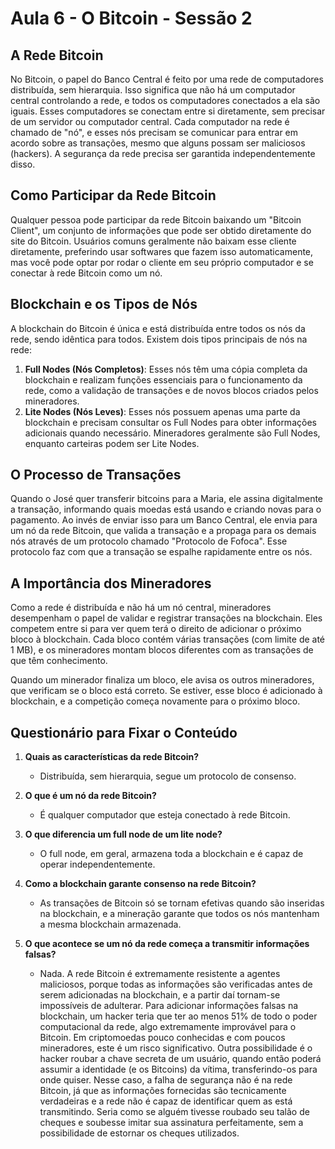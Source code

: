 # Aula 6 - O Bitcoin - Sessão 2

## A Rede Bitcoin

No Bitcoin, o papel do Banco Central é feito por uma rede de computadores distribuída, sem hierarquia. Isso significa que não há um computador central controlando a rede, e todos os computadores conectados a ela são iguais. Esses computadores se conectam entre si diretamente, sem precisar de um servidor ou computador central. Cada computador na rede é chamado de "nó", e esses nós precisam se comunicar para entrar em acordo sobre as transações, mesmo que alguns possam ser maliciosos (hackers). A segurança da rede precisa ser garantida independentemente disso.

## Como Participar da Rede Bitcoin

Qualquer pessoa pode participar da rede Bitcoin baixando um "Bitcoin Client", um conjunto de informações que pode ser obtido diretamente do site do Bitcoin. Usuários comuns geralmente não baixam esse cliente diretamente, preferindo usar softwares que fazem isso automaticamente, mas você pode optar por rodar o cliente em seu próprio computador e se conectar à rede Bitcoin como um nó.

## Blockchain e os Tipos de Nós

A blockchain do Bitcoin é única e está distribuída entre todos os nós da rede, sendo idêntica para todos. Existem dois tipos principais de nós na rede:

1. **Full Nodes (Nós Completos)**: Esses nós têm uma cópia completa da blockchain e realizam funções essenciais para o funcionamento da rede, como a validação de transações e de novos blocos criados pelos mineradores.
2. **Lite Nodes (Nós Leves)**: Esses nós possuem apenas uma parte da blockchain e precisam consultar os Full Nodes para obter informações adicionais quando necessário. Mineradores geralmente são Full Nodes, enquanto carteiras podem ser Lite Nodes.

## O Processo de Transações

Quando o José quer transferir bitcoins para a Maria, ele assina digitalmente a transação, informando quais moedas está usando e criando novas para o pagamento. Ao invés de enviar isso para um Banco Central, ele envia para um nó da rede Bitcoin, que valida a transação e a propaga para os demais nós através de um protocolo chamado "Protocolo de Fofoca". Esse protocolo faz com que a transação se espalhe rapidamente entre os nós.

## A Importância dos Mineradores

Como a rede é distribuída e não há um nó central, mineradores desempenham o papel de validar e registrar transações na blockchain. Eles competem entre si para ver quem terá o direito de adicionar o próximo bloco à blockchain. Cada bloco contém várias transações (com limite de até 1 MB), e os mineradores montam blocos diferentes com as transações de que têm conhecimento.

Quando um minerador finaliza um bloco, ele avisa os outros mineradores, que verificam se o bloco está correto. Se estiver, esse bloco é adicionado à blockchain, e a competição começa novamente para o próximo bloco.

## Questionário para Fixar o Conteúdo

1. **Quais as características da rede Bitcoin?**
   - Distribuída, sem hierarquia, segue um protocolo de consenso.

2. **O que é um nó da rede Bitcoin?**
   - É qualquer computador que esteja conectado à rede Bitcoin.

3. **O que diferencia um full node de um lite node?**
   - O full node, em geral, armazena toda a blockchain e é capaz de operar independentemente.

4. **Como a blockchain garante consenso na rede Bitcoin?**
   - As transações de Bitcoin só se tornam efetivas quando são inseridas na blockchain, e a mineração garante que todos os nós mantenham a mesma blockchain armazenada.

5. **O que acontece se um nó da rede começa a transmitir informações falsas?**
   - Nada. A rede Bitcoin é extremamente resistente a agentes maliciosos, porque todas as informações são verificadas antes de serem adicionadas na blockchain, e a partir daí tornam-se impossíveis de adulterar. Para adicionar informações falsas na blockchain, um hacker teria que ter ao menos 51% de todo o poder computacional da rede, algo extremamente improvável para o Bitcoin. Em criptomoedas pouco conhecidas e com poucos mineradores, este é um risco significativo. Outra possibilidade é o hacker roubar a chave secreta de um usuário, quando então poderá assumir a identidade (e os Bitcoins) da vítima, transferindo-os para onde quiser. Nesse caso, a falha de segurança não é na rede Bitcoin, já que as informações fornecidas são tecnicamente verdadeiras e a rede não é capaz de identificar quem as está transmitindo. Seria como se alguém tivesse roubado seu talão de cheques e soubesse imitar sua assinatura perfeitamente, sem a possibilidade de estornar os cheques utilizados.
